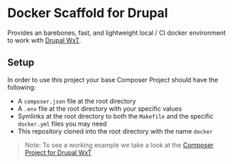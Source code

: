 Docker Scaffold for Drupal
==========================

Provides an barebones, fast, and lightweight local / CI docker environment to work with [Drupal WxT][wxt].

## Setup

In order to use this project your base Composer Project should have the following:

* A `composer.json` file at the root directory
* A `.env` file at the root directory with your specific values
* Symlinks at the root directory to both the `Makefile` and the specific `docker.yml` files you may need
* This repository cloned into the root directory with the name `docker`

> Note: To see a working example we take a look at the [Composer Project for Drupal WxT][site-wxt]


[composer]:                     https://getcomposer.org
[docker-scaffold]:              https://github.com/drupalwxt/docker-scaffold.git
[site-wxt]:                     https://github.com/drupalwxt/site-wxt
[wxt]:                          https://github.com/drupalwxt/wxt